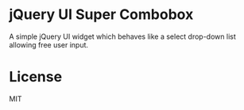 # jQuery UI Super Combobox

A simple jQuery UI widget which behaves like a select drop-down list allowing free user input.

# License

MIT

